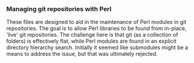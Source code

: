 ### Managing git repositories with Perl

These files are designed to aid in the maintenance of Perl modules in
git repositories. The goal is to allow Perl libraries to be found from
in-place, 'live' git repositories. The challenge here is that git (as
a collection of folders) is effectively flat, while Perl modules are
found in an explicit directory hierarchy search. Initially it seemed
like submodules might be a means to address the issue, but that was
ultimately rejected.
